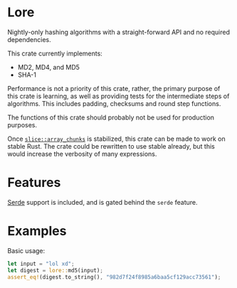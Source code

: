 # Lore

Nightly-only hashing algorithms with a straight-forward API and no required dependencies.

This crate currently implements:

-   MD2, MD4, and MD5
-   SHA-1

Performance is not a priority of this crate, rather, the primary purpose of this crate is learning, as well as providing tests for the intermediate steps of algorithms.
This includes padding, checksums and round step functions.

The functions of this crate should probably not be used for production purposes.

Once [`slice::array_chunks`] is stabilized, this crate can be made to work on stable Rust.
The crate could be rewritten to use stable already, but this would increase the verbosity of many expressions.

[`slice::array_chunks`]: https://doc.rust-lang.org/std/primitive.slice.html#method.array_chunks

# Features

[Serde](https://crates.io/crates/serde) support is included, and is gated behind the `serde` feature.

# Examples

Basic usage:

```rust
let input = "lol xd";
let digest = lore::md5(input);
assert_eq!(digest.to_string(), "982d7f24f8985a6baa5cf129acc73561");
```
